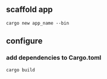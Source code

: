 ## scaffold app
```
cargo new app_name --bin
```
## configure
### add dependencies to Cargo.toml
```
cargo build
```
